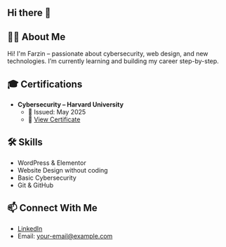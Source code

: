 ## Hi there 👋
## 👨‍💻 About Me
Hi! I'm Farzin – passionate about cybersecurity, web design, and new technologies. I’m currently learning and building my career step-by-step.

## 🎓 Certifications
- **Cybersecurity – Harvard University**
  - 📅 Issued: May 2025
  - 🔗 [View Certificate](https://certificates.cs50.io/0b051406-5e40-46d0-b9fd-28277dd21179.png?size=letter)

## 🛠️ Skills
- WordPress & Elementor
- Website Design without coding
- Basic Cybersecurity
- Git & GitHub

## 📫 Connect With Me
- [LinkedIn](https://www.linkedin.com/in/farzin-hatam-360738247?utm_source=share&utm_campaign=share_via&utm_content=profile&utm_medium=android_app)
- Email: your-email@example.com

